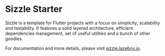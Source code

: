 # Sizzle Starter

Sizzle is a template for Flutter projects with a focus on simplicity, scalability and testability. It features a solid layered architecture, efficient dependencies management, set of useful utilities and a bunch of other goodies.

For documentation and more details, please visit [sizzle.lazebny.io](https://sizzle.lazebny.io).